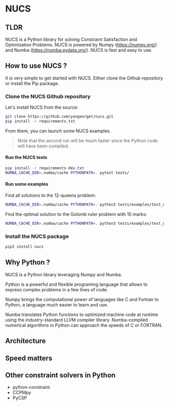 # NUCS

## TLDR
NUCS is a Python library for solving Constraint Satisfaction and Optimization Problems.
NUCS is powered by Numpy (https://numpy.org/) and Numba (https://numba.pydata.org/).
NUCS is fast and easy to use.


## How to use NUCS ?
It is very simple to get started with NUCS.
Either clone the Github repository or install the Pip package.

### Clone the NUCS Github repository
Let's install NUCS from the source:
```bash
git clone https://github.com/yangeorget/nucs.git
pip install -r requirements.txt
```

From there, you can launch some NUCS examples.  

> Note that the second run will be much faster since the Python code will have been compiled.

#### Run the NUCS tests
```bash
pip install -r requirements-dev.txt
NUMBA_CACHE_DIR=.numba/cache PYTHONPATH=. pytest tests/
```

#### Run some examples
Find all solutions to the 12-queens problem:
```bash
NUMBA_CACHE_DIR=.numba/cache PYTHONPATH=. python3 tests/examples/test_queens.py -n 12
```

Find the optimal solution to the Golomb ruler problem with 10 marks:
```bash
NUMBA_CACHE_DIR=.numba/cache PYTHONPATH=. python3 tests/examples/test_golomb.py -n 10
```

### Install the NUCS package
```bash
pip3 install nucs
````

## Why Python ?
NUCS is a Python library leveraging Numpy and Numba.

Python is a powerful and flexible programing language that allows to express complex problems in a few lines of code.

Numpy brings the computational power of languages like C and Fortran to Python, a language much easier to learn and use.

Numba translates Python functions to optimized machine code at runtime using the industry-standard LLVM compiler library. 
Numba-compiled numerical algorithms in Python can approach the speeds of C or FORTRAN.

## Architecture

## Speed matters

## Other constraint solvers in Python
- python-constraint 
- CCPMpy
- PyCSP